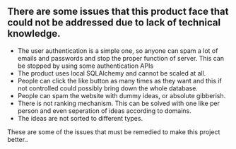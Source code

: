 ## There are some issues that this product face that could not be addressed due to lack of technical knowledge.

- The user authentication is a simple one, so anyone can spam a lot of emails and passwords and stop the proper function of server. This can be stopped by using some authentication APIs
- The product uses local SQLAlchemy and cannot be scaled at all.
- People can click the like button as many times as they want and this if not controlled could possibly bring down the whole database.
- People can spam the website with dummy ideas, or absolute gibberish.
- There is not ranking mechanism. This can be solved with one like per person and even seperation of ideas according to domains.
- The ideas are not sorted to different types.

These are some of the issues that must be remedied to make this project better..
